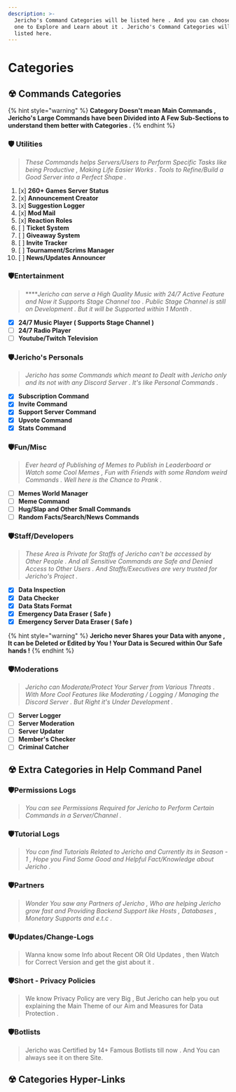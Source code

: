 ```yaml
---
description: >-
  Jericho's Command Categories will be listed here . And you can choose which
  one to Explore and Learn about it . Jericho's Command Categories will be
  listed here.
---
```


# Categories

## ☢ Commands Categories

{% hint style="warning" %}
**Category Doesn't mean Main Commands , Jericho's Large Commands have been Divided into A Few Sub-Sections to understand them better with Categories .**
{% endhint %}

###  🛡 Utilities

> _These Commands helps Servers/Users to Perform Specific Tasks like being Productive , Making Life Easier Works . Tools to Refine/Build a Good Server into a Perfect Shape ._

1. [x] **260+ Games Server Status**
2. [x] **Announcement Creator**
3. [x] **Suggestion Logger**
4. [x] **Mod Mail**
5. [x] **Reaction Roles**
6. [ ] **Ticket System**
7. [ ] **Giveaway System**
8. [ ] **Invite Tracker**
9. [ ] **Tournament/Scrims Manager**
10. [ ] **News/Updates Announcer**

### 🛡**Entertainment** 

> ****_Jericho can serve a High Quality Music with 24/7 Active Feature and Now it Supports Stage Channel too . Public Stage Channel is still on Development . But it will be Supported within 1 Month ._

* [x] **24/7 Music Player \( Supports Stage Channel \)**
* [ ] **24/7 Radio Player**
* [ ] **Youtube/Twitch Television**

### 🛡Jericho's Personals <a id="personals"></a>

> _Jericho has some Commands which meant to Dealt with Jericho only and its not with any Discord Server . It's like Personal Commands ._

* [x] **Subscription Command**
* [x] **Invite Command**
* [x] **Support Server Command**
* [x] **Upvote Command**
* [x] **Stats Command**

### 🛡Fun/Misc

> _Ever heard of Publishing of Memes to Publish in Leaderboard or Watch some Cool Memes , Fun with Friends with some Random weird Commands . Well here is the Chance to Prank ._

* [ ] **Memes World Manager**
* [ ] **Meme Command**
* [ ] **Hug/Slap and Other Small Commands**
* [ ] **Random Facts/Search/News Commands**

### 🛡Staff/Developers

> _These Area is Private for Staffs of Jericho can't be accessed by Other People . And all Sensitive Commands are Safe and Denied Access to Other Users . And Staffs/Executives are very trusted for Jericho's Project ._

* [x] **Data Inspection**
* [x] **Data Checker**
* [x] **Data Stats Format**
* [x] **Emergency Data Eraser \( Safe \)**
* [x] **Emergency Server Data Eraser \( Safe \)**

{% hint style="warning" %}
**Jericho never Shares your Data with anyone , It can be Deleted or Edited by You ! Your Data is Secured within Our Safe hands !**
{% endhint %}

### 🛡Moderations

> _Jericho can Moderate/Protect Your Server from Various Threats .  With More Cool Features like Moderating / Logging / Managing the Discord Server  . But Right it's Under Development ._

* [ ] **Server Logger**
* [ ] **Server Moderation**
* [ ] **Server Updater**
* [ ] **Member's Checker**
* [ ] **Criminal Catcher**

## ☢ Extra Categories in Help Command Panel

### 🛡Permissions Logs

> _You can see Permissions Required for Jericho to Perform Certain Commands in a Server/Channel ._

### 🛡Tutorial Logs

> _You can find Tutorials Related to Jericho and Currently its in Season - 1 , Hope you Find Some Good and Helpful Fact/Knowledge about Jericho ._

### 🛡Partners

> _Wonder You saw any Partners of Jericho , Who are helping Jericho grow fast and Providing Backend Support like Hosts , Databases , Monetary Supports and e.t.c ._

### 🛡Updates/Change-Logs

> Wanna know some Info about Recent OR Old Updates , then Watch for Correct Version and get the gist about it .

### 🛡Short - Privacy Policies

> We know Privacy Policy are very Big , But Jericho can help you out explaining the Main Theme of our Aim and Measures for Data Protection .

### 🛡Botlists

> Jericho was Certified by 14+ Famous Botlists till now . And You can always see it on there Site.

## ☢ Categories Hyper-Links



